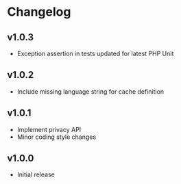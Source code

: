 Changelog
=========

v1.0.3
------

- Exception assertion in tests updated for latest PHP Unit

v1.0.2
------

- Include missing language string for cache definition

v1.0.1
------

- Implement privacy API
- Minor coding style changes

v1.0.0
------

- Initial release
